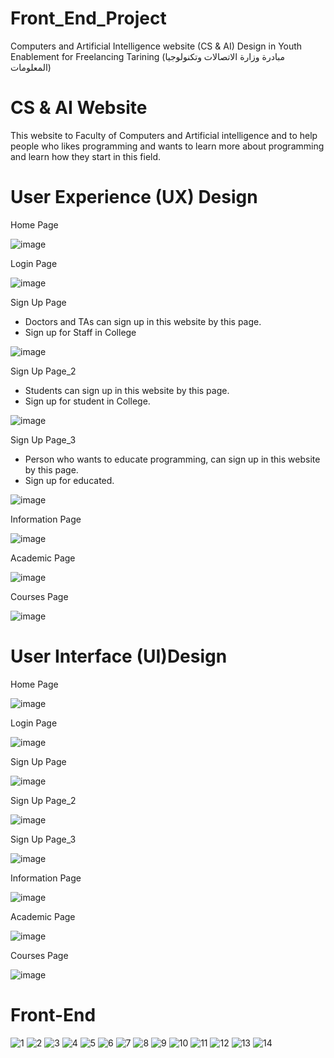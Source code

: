 # Front_End_Project
Computers and Artificial Intelligence website (CS &amp; AI) Design in Youth Enablement for Freelancing Tarining (مبادرة وزارة الاتصالات وتكنولوجيا المعلومات)

# CS & AI Website
This website to Faculty of Computers and Artificial intelligence and to help people who likes programming and wants 
to learn more about programming and learn how they start in this field.

# User Experience (UX) Design
Home Page

![image](https://user-images.githubusercontent.com/63797979/182192329-d49cc90b-71d5-40d8-a8cc-de7cd329fc1c.png)

Login Page

![image](https://user-images.githubusercontent.com/63797979/182192409-90628134-fd25-4397-bb89-aa64f7e13a24.png)


Sign Up Page

* Doctors and TAs can sign up in this website by this page.
* Sign up for Staff in College


![image](https://user-images.githubusercontent.com/63797979/182192485-8052c86b-8862-4592-afa9-cc64be72a436.png)


Sign Up Page_2

* Students can sign up in this website by this page.
* Sign up for student in College.

![image](https://user-images.githubusercontent.com/63797979/182193095-88507220-7f17-4eff-b8e1-460119145ed7.png)

Sign Up Page_3

* Person who wants to educate programming, can sign up in this website by this page.
* Sign up for educated.

![image](https://user-images.githubusercontent.com/63797979/182193504-ebb72943-6809-4d67-9480-60ed7ae2893a.png)


Information Page

![image](https://user-images.githubusercontent.com/63797979/182193692-1a73da4f-ac90-4a6c-9a0e-1a595a920032.png)

Academic Page

![image](https://user-images.githubusercontent.com/63797979/182193910-ec96e8bb-800f-4d49-b873-85281bb5fbb4.png)


Courses Page

![image](https://user-images.githubusercontent.com/63797979/182193991-e3922407-b5c9-4299-8d0c-a92d6c813b5a.png)


# User Interface (UI)Design

Home Page

![image](https://user-images.githubusercontent.com/63797979/182194631-1671d59c-c7c3-470c-b28b-42a61283342f.png)

Login Page

![image](https://user-images.githubusercontent.com/63797979/182194731-3a035d7f-631a-4624-84bd-f9d784e63cde.png)



Sign Up Page

![image](https://user-images.githubusercontent.com/63797979/182194808-65fd24d7-e825-4cd0-8ffc-aa7f031f4eb1.png)


Sign Up Page_2

![image](https://user-images.githubusercontent.com/63797979/182194933-a0388a6b-cdb7-4c42-aece-b3eaa6280628.png)

Sign Up Page_3

![image](https://user-images.githubusercontent.com/63797979/182195007-97b65315-da05-4e97-a8ce-f9973552065f.png)


Information Page

![image](https://user-images.githubusercontent.com/63797979/182195094-9ee114e1-fb9c-48f6-98a6-7c575cb1052c.png)

Academic Page

![image](https://user-images.githubusercontent.com/63797979/182195188-6465b6d6-55eb-40f9-8fb4-8dd37616e96c.png)


Courses Page

![image](https://user-images.githubusercontent.com/63797979/182195264-46b0c4db-9259-44f4-966f-24d78bbb3c3e.png)


# Front-End


![1](https://user-images.githubusercontent.com/63797979/182196231-7d90a89c-1473-449d-a642-bf542338a5a4.png)
![2](https://user-images.githubusercontent.com/63797979/182196258-47e192b9-691b-4945-9306-d568f00d036b.png)
![3](https://user-images.githubusercontent.com/63797979/182196271-068a60c1-8331-46fb-a5ba-287cae4a4edd.png)
![4](https://user-images.githubusercontent.com/63797979/182196286-18a6098e-dbec-4d97-9173-92bab49d4a8a.png)
![5](https://user-images.githubusercontent.com/63797979/182196016-c2bc784b-b706-4a40-8c1d-08921d8f8c38.png)
![6](https://user-images.githubusercontent.com/63797979/182196050-6ecc36d6-ab04-4ff8-a07e-0bbfe79b2b59.png)
![7](https://user-images.githubusercontent.com/63797979/182196083-5ab3fa17-3e1b-4ec8-9069-f805db46f50f.png)
![8](https://user-images.githubusercontent.com/63797979/182196103-4ccb8206-04fd-468b-865f-e3d85f6a2d37.png)
![9](https://user-images.githubusercontent.com/63797979/182196122-dd74afc1-f1cd-4008-9d67-59463fcca56a.png)
![10](https://user-images.githubusercontent.com/63797979/182196146-e1524bd5-c231-48d4-ab1d-a0762f02080b.png)
![11](https://user-images.githubusercontent.com/63797979/182196154-460306ea-35a2-4ea1-9ce5-db14f3a2ff95.png)
![12](https://user-images.githubusercontent.com/63797979/182196176-0bf87ee4-3ca9-4af7-9153-181ffc9b15a0.png)
![13](https://user-images.githubusercontent.com/63797979/182196190-9b574427-aa24-4e13-929a-14da085111b7.png)
![14](https://user-images.githubusercontent.com/63797979/182196213-451eef30-80e5-4ae4-9bc7-4e826ebdf9f3.png)











